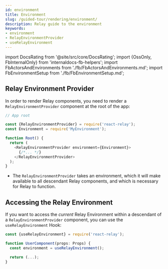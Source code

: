 ```yaml
---
id: environment
title: Environment
slug: /guided-tour/rendering/environment/
description: Relay guide to the environment
keywords:
- environment
- RelayEnvironmentProvider
- useRelayEnvironment
---
```


import DocsRating from '@site/src/core/DocsRating';
import {OssOnly, FbInternalOnly} from 'internaldocs-fb-helpers';
import FbActorsAndEnvironments from './fb/FbActorsAndEnvironments.md';
import FbEnvironmentSetup from './fb/FbEnvironmentSetup.md';

## Relay Environment Provider

In order to render Relay components, you need to render a `RelayEnvironmentProvider` component at the root of the app:

```js
// App root

const {RelayEnvironmentProvider} = require('react-relay');
const Environment = require('MyEnvironment');

function Root() {
  return (
    <RelayEnvironmentProvider environment={Environment}>
      {/*... */}
    </RelayEnvironmentProvider>
  );
}
```

* The `RelayEnvironmentProvider` takes an environment, which it will make available to all descendant Relay components, and which is necessary for Relay to function.

<FbEnvironmentSetup />

## Accessing the Relay Environment

If you want to access the *current* Relay Environment within a descendant of a `RelayEnvironmentProvider` component, you can use the `useRelayEnvironment` Hook:

```js
const {useRelayEnvironment} = require('react-relay');

function UserComponent(props: Props) {
  const environment = useRelayEnvironment();

  return (...);
}
```


<FbActorsAndEnvironments />



<DocsRating />
